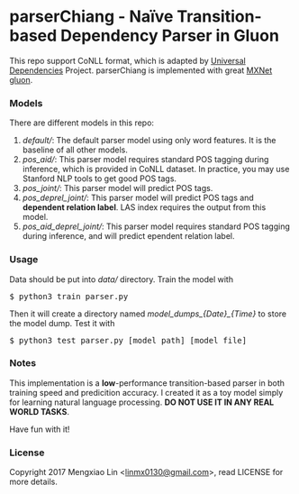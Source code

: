 parserChiang - Naïve Transition-based Dependency Parser in Gluon
=====
This repo support CoNLL format, which is adapted by [Universal Dependencies](http://universaldependencies.org/) Project. parserChiang is implemented with great [MXNet gluon](http://gluon.mxnet.io/).

### Models
There are different models in this repo:
1. *default/*: The default parser model using only word features. It is the baseline of all other models.
2. *pos_aid/*: This parser model requires standard POS tagging during inference, which is provided in CoNLL dataset. In practice, you may use Stanford NLP tools to get good POS tags.
3. *pos_joint/*: This parser model will predict POS tags. 
4. *pos_deprel_joint/*: This parser model will predict POS tags and **dependent relation label**. LAS index requires the output from this model. 
4. *pos_aid_deprel_joint/*: This parser model requires standard POS tagging during inference, and will predict ependent relation label.

### Usage
Data should be put into *data/* directory. Train the model with
<pre>
$ python3 train_parser.py
</pre>
Then it will create a directory named *model_dumps_{Date}_{Time}* to store the model dump. Test it with
<pre>
$ python3 test_parser.py [model_path] [model_file]
</pre>

### Notes
This implementation is a **low**-performance transition-based parser in both training speed and predicition accuracy. I created it as a toy model simply for learning natural language processing. **DO NOT USE IT IN ANY REAL WORLD TASKS**. 

Have fun with it!

### License
Copyright 2017 Mengxiao Lin \<linmx0130@gmail.com\>, read LICENSE for more details.
